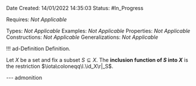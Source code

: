<br />
<br />

Date Created: 14/01/2022 14:35:03
Status: #In_Progress

Requires: _Not Applicable_

Types: _Not Applicable_
Examples: _Not Applicable_ 
Properties: _Not Applicable_
Constructions: _Not Applicable_
Generalizations: _Not Applicable_

!!! ad-Definition Definition.

Let $X$ be a set and fix a subset $S\subseteq X$. The **inclusion function of $S$ into $X$** is the restriction $\iota\coloneqq\l.\id_X\r|_S$.

--- admonition
